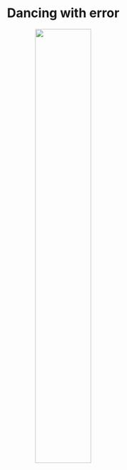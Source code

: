 <h1 align="center"> Dancing with error </h1>
<p align="center">
<img width="50%" src="https://media.giphy.com/media/VJAtOCJks1aQoIiPIb/giphy.gif" />
</p>

